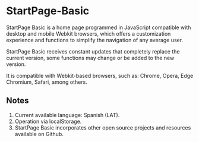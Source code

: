 # StartPage-Basic
StartPage Basic is a home page programmed in JavaScript compatible with desktop and mobile Webkit browsers, which offers a customization experience and functions to simplify the navigation of any average user.

StartPage Basic receives constant updates that completely replace the current version, some functions may change or be added to the new version.

It is compatible with Webkit-based browsers, such as: Chrome, Opera, Edge Chromium, Safari, among others.

## Notes
  1. Current available language: Spanish (LAT).
  2. Operation via localStorage.
  3. StartPage Basic incorporates other open source projects and resources available on Github.
  
